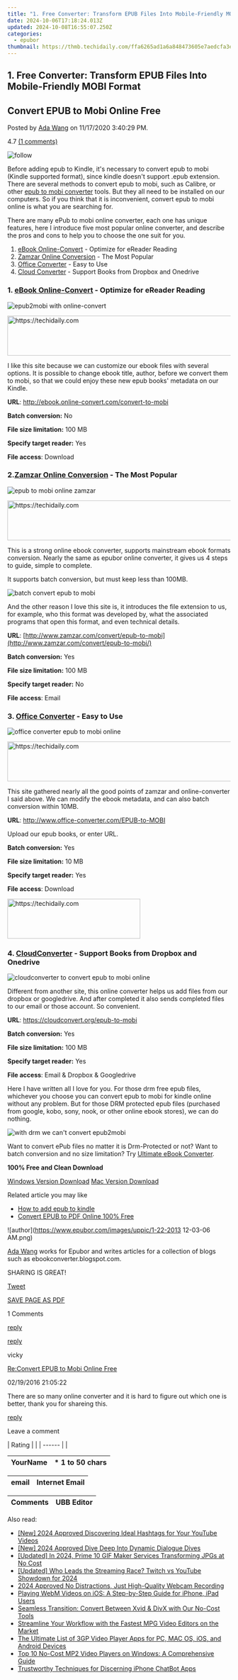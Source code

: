```yaml
---
title: "1. Free Converter: Transform EPUB Files Into Mobile-Friendly MOBI Format"
date: 2024-10-06T17:18:24.013Z
updated: 2024-10-08T16:55:07.250Z
categories:
  - epubor
thumbnail: https://thmb.techidaily.com/ffa6265ad1a6a848473605e7aedcfa3ec46ffbe39326ff49e8d4fafd11fa0e00.jpg
---
```


## 1. Free Converter: Transform EPUB Files Into Mobile-Friendly MOBI Format

## Convert EPUB to Mobi Online Free

Posted by [Ada Wang](https://plus.google.com/+AdaWang/posts) on 11/17/2020 3:40:29 PM.

4.7 [(1 comments)](http://www.epubor.com/#comment-area) 

![follow](http://www.epubor.com/images/follow.png)

Before adding epub to Kindle, it's necessary to convert epub to mobi (Kindle supported format), since kindle doesn't support .epub extension. There are several methods to convert epub to mobi, such as Calibre, or other [epub to mobi converter](https://tools.techidaily.com/epubor/products/) tools. But they all need to be installed on our computers. So if you think that it is inconvenient, convert epub to mobi online is what you are searching for.

There are many ePub to mobi online converter, each one has unique features, here I introduce five most popular online converter, and describe the pros and cons to help you to choose the one suit for you.

1. [eBook Online-Convert](http://ebook.online-convert.com/convert-to-mobi) \- Optimize for eReader Reading
2. [Zamzar Online Conversion](http://www.zamzar.com/convert/epub-to-mobi/) \- The Most Popular
3. [Office Converter](http://www.office-converter.com/EPUB-to-MOBI) \- Easy to Use
4. [Cloud Converter](https://cloudconvert.org/epub-to-mobi) \- Support Books from Dropbox and Onedrive

### 1\. [eBook Online-Convert](http://ebook.online-convert.com/convert-to-mobi) \- Optimize for eReader Reading

![epub2mobi with online-convert](http://www.epubor.com/images/uppic/epub2mobi-onlineconvert.jpg)

<!-- affiliate ads begin -->
<a href="https://aligracehair.sjv.io/c/5597632/2080317/19272" target="_top" id="2080317">
  <img src="//a.impactradius-go.com/display-ad/19272-2080317" border="0" alt="https://techidaily.com" width="728" height="90"/>
</a>
<img height="0" width="0" src="https://aligracehair.sjv.io/i/5597632/2080317/19272" style="position:absolute;visibility:hidden;" border="0" />
<!-- affiliate ads end -->

I like this site because we can customize our ebook files with several options. It is possible to change ebook title, author, before we convert them to mobi, so that we could enjoy these new epub books' metadata on our Kindle.

**URL**: <http://ebook.online-convert.com/convert-to-mobi>

**Batch conversion:** No

**File size limitation:** 100 MB

**Specify target reader:** Yes

**File access**: Download

### 2.[Zamzar Online Conversion](http://www.zamzar.com/convert/epub-to-mobi/) \- The Most Popular 

![epub to mobi online zamzar](http://www.epubor.com/images/uppic/epub2mobi-with-zamzar.jpg)

<!-- affiliate ads begin -->
<a href="https://ephamedtechinc.pxf.io/c/5597632/2137227/26400" target="_top" id="2137227">
  <img src="//a.impactradius-go.com/display-ad/26400-2137227" border="0" alt="https://techidaily.com" width="728" height="90"/>
</a>
<img height="0" width="0" src="https://ephamedtechinc.pxf.io/i/5597632/2137227/26400" style="position:absolute;visibility:hidden;" border="0" />
<!-- affiliate ads end -->

This is a strong online ebook converter, supports mainstream ebook formats conversion. Nearly the same as epubor online converter, it gives us 4 steps to guide, simple to complete.

It supports batch conversion, but must keep less than 100MB.

![batch convert epub to mobi](http://www.epubor.com/images/uppic/batch-conversion-with-zamzar.jpg)

And the other reason I love this site is, it introduces the file extension to us, for example, who this format was developed by, what the associated programs that open this format, and even technical details.

**URL**: [http://www.zamzar.com/convert/epub-to-mobi](http://www.zamzar.com/convert/epub-to-mobi/)

**Batch conversion:** Yes

**File size limitation:** 100 MB

**Specify target reader:** No

**File access**: Email

### 3\. [Office Converter](http://www.office-converter.com/EPUB-to-MOBI) \- Easy to Use

![office converter epub to mobi online](http://www.epubor.com/images/uppic/epub2mobi-with-office-converter.jpg)

<!-- affiliate ads begin -->
<a href="https://ephamedtechinc.pxf.io/c/5597632/2139322/26400" target="_top" id="2139322">
  <img src="//a.impactradius-go.com/display-ad/26400-2139322" border="0" alt="https://techidaily.com" width="728" height="90"/>
</a>
<img height="0" width="0" src="https://ephamedtechinc.pxf.io/i/5597632/2139322/26400" style="position:absolute;visibility:hidden;" border="0" />
<!-- affiliate ads end -->

This site gathered nearly all the good points of zamzar and online-converter I said above. We can modify the ebook metadata, and can also batch conversion within 10MB. 

**URL**: <http://www.office-converter.com/EPUB-to-MOBI>

Upload our epub books, or enter URL.

**Batch conversion:** Yes

**File size limitation:** 10 MB

**Specify target reader:** Yes

**File access**: Download

<!-- affiliate ads begin -->
<a href="https://wigfever.sjv.io/c/5597632/2005183/22899" target="_top" id="2005183">
  <img src="//a.impactradius-go.com/display-ad/22899-2005183" border="0" alt="https://techidaily.com" width="300" height="90"/>
</a>
<img height="0" width="0" src="https://wigfever.sjv.io/i/5597632/2005183/22899" style="position:absolute;visibility:hidden;" border="0" />
<!-- affiliate ads end -->

### 4\. [CloudConverter](https://cloudconvert.org/epub-to-mobi) \- Support Books from Dropbox and Onedrive

![cloudconverter to convert epub to mobi online](http://www.epubor.com/images/uppic/epub2mobi-with-cloudconverter.jpg)

Different from another site, this online converter helps us add files from our dropbox or googledrive. And after completed it also sends completed files to our email or those account. So convenient.

**URL**: <https://cloudconvert.org/epub-to-mobi>

**Batch conversion:** Yes

**File size limitation:** 100 MB

**Specify target reader:** Yes

**File access**: Email & Dropbox & Googledrive

Here I have written all I love for you. For those drm free epub files, whichever you choose you can convert epub to mobi for kindle online without any problem. But for those DRM protected epub files (purchased from google, kobo, sony, nook, or other online ebook stores), we can do nothing.

![with drm we can't convert epub2mobi](http://www.epubor.com/images/uppic/drm-limit-in-online-converter.jpg)

Want to convert ePub files no matter it is Drm-Protected or not? Want to batch conversion and no size limitation? Try [Ultimate eBook Converter](https://tools.techidaily.com/epubor/ultimate/).

**100% Free and Clean Download**

[Windows Version Download](https://tools.techidaily.com/epubor/ultimate/) [Mac Version Download](https://tools.techidaily.com/epubor/ultimate/)

Related article you may like

* [How to add epub to kindle](https://tools.techidaily.com/epubor/products/)
* [Convert EPUB to PDF Online 100% Free](https://tools.techidaily.com/epubor/products/)

![author](https://www.epubor.com/images/uppic/1-22-2013 12-03-06 AM.png)

[Ada Wang](https://plus.google.com/+AdaWang/posts) works for Epubor and writes articles for a collection of blogs such as ebookconverter.blogspot.com.

SHARING IS GREAT!

[Tweet](https://twitter.com/share) 

[SAVE PAGE AS PDF](https://tools.techidaily.com/epubor/products/) 

1 Comments

[reply](https://tools.techidaily.com/epubor/products/) 

[reply](https://tools.techidaily.com/epubor/products/) 

vicky

[Re:Convert EPUB to Mobi Online Free](https://tools.techidaily.com/epubor/products/)

02/19/2016 21:05:22

There are so many online converter and it is hard to figure out which one is better, thank you for shareing this. 

[reply](https://tools.techidaily.com/epubor/products/) 

Leave a comment

| Rating |  |
| ------ |  |

| YourName | \*  1 to 50 chars |
| -------- | ----------------- |

| email | Internet Email |
| ----- | -------------- |

| Comments | UBB Editor |
| -------- | ---------- |

<ins class="adsbygoogle"
     style="display:block"
     data-ad-format="autorelaxed"
     data-ad-client="ca-pub-7571918770474297"
     data-ad-slot="1223367746"></ins>

<ins class="adsbygoogle"
     style="display:block"
     data-ad-client="ca-pub-7571918770474297"
     data-ad-slot="8358498916"
     data-ad-format="auto"
     data-full-width-responsive="true"></ins>

<span class="atpl-alsoreadstyle">Also read:</span>
<div><ul>
<li><a href="https://facebook-video-footage.techidaily.com/new-2024-approved-discovering-ideal-hashtags-for-your-youtube-videos/"><u>[New] 2024 Approved Discovering Ideal Hashtags for Your YouTube Videos</u></a></li>
<li><a href="https://facebook-video-share.techidaily.com/new-2024-approved-dive-deep-into-dynamic-dialogue-dives/"><u>[New] 2024 Approved Dive Deep Into Dynamic Dialogue Dives</u></a></li>
<li><a href="https://fox-blue.techidaily.com/updated-in-2024-prime-10-gif-maker-services-transforming-jpgs-at-no-cost/"><u>[Updated] In 2024, Prime 10 GIF Maker Services Transforming JPGs at No Cost</u></a></li>
<li><a href="https://fox-friendly.techidaily.com/updated-who-leads-the-streaming-race-twitch-vs-youtube-showdown-for-2024/"><u>[Updated] Who Leads the Streaming Race? Twitch vs YouTube Showdown for 2024</u></a></li>
<li><a href="https://screen-video-capture.techidaily.com/2024-approved-no-distractions-just-high-quality-webcam-recording/"><u>2024 Approved No Distractions, Just High-Quality Webcam Recording</u></a></li>
<li><a href="https://solve-luxury.techidaily.com/playing-webm-videos-on-ios-a-step-by-step-guide-for-iphone-ipad-users/"><u>Playing WebM Videos on iOS: A Step-by-Step Guide for iPhone, iPad Users</u></a></li>
<li><a href="https://solve-luxury.techidaily.com/seamless-transition-convert-between-xvid-and-divx-with-our-no-cost-tools/"><u>Seamless Transition: Convert Between Xvid & DivX with Our No-Cost Tools</u></a></li>
<li><a href="https://solve-luxury.techidaily.com/streamline-your-workflow-with-the-fastest-mpg-video-editors-on-the-market/"><u>Streamline Your Workflow with the Fastest MPG Video Editors on the Market</u></a></li>
<li><a href="https://solve-luxury.techidaily.com/the-ultimate-list-of-3gp-video-player-apps-for-pc-mac-os-ios-and-android-devices/"><u>The Ultimate List of 3GP Video Player Apps for PC, MAC OS, iOS, and Android Devices</u></a></li>
<li><a href="https://solve-luxury.techidaily.com/top-10-no-cost-mp2-video-players-on-windows-a-comprehensive-guide/"><u>Top 10 No-Cost MP2 Video Players on Windows: A Comprehensive Guide</u></a></li>
<li><a href="https://tech-revival.techidaily.com/trustworthy-techniques-for-discerning-iphone-chatbot-apps/"><u>Trustworthy Techniques for Discerning iPhone ChatBot Apps</u></a></li>
</ul></div>

